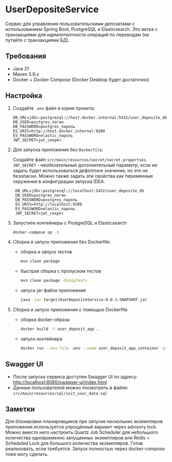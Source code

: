 # UserDepositeService

Сервис для управления пользовательскими депозитами с использованием Spring Boot, PostgreSQL и Elasticsearch.
Это ветка с транзакциями для идемпотентности операций по переводам (не путайте с транзакциями БД).

## Требования

- Java 21
- Maven 3.9.x
- Docker + Docker Compose (Docker Desktop будет достаточно)

## Настройка

1. Создайте `.env` файл в корне проекта:

    ```properties
    DB_URL=jdbc:postgresql://host.docker.internal:5432/user_deposite_db
    DB_USER=postgres_логин
    DB_PASSWORD=postgres_пароль
    ES_URIS=http://host.docker.internal:9200
    ES_PASSWORD=elastic_пароль
    JWT_SECRET=jwt_секрет
    ```

2. Для запуска приложения без `Dockerfile`:

   Создайте файл `src/main/resources/secret/secret.properties`.
   `JWT_SECRET` - необязательный дополнительный параметр,
   если не задать будет использоваться дефолтное значение, но это не безопасно.
   Можно также задать эти свойства как переменные окружения в конфигурации запуска IDEA.
   ```properties
    DB_URL=jdbc:postgresql://localhost:5432/user_deposite_db
    DB_USER=postgres_логин
    DB_PASSWORD=postgres_пароль
    ES_URIS=http://localhost:9200
    ES_PASSWORD=elastic_пароль
    JWT_SECRET=jwt_секрет
    ```

3. Запустите контейнеры с PostgreSQL и Elasticsearch
    ```bash
    docker-compose up -d
    ```

4. Сборка и запуск приложения без Dockerfile:
    - сборка и запуск тестов
        ```bash
        mvn clean package
        ```
    - быстрая сборка с пропуском тестов
      ```bash
      mvn clean package -DskipTests
      ```
    - запуск jar-файла приложения
      ```bash
      java -jar target/UserDepositeService-0.0.1-SNAPSHOT.jar
      ```

5. Сборка и запуск приложения с помощью Dockerfile
    - сборка docker-образа
      ```bash
      docker build -t user_deposit_app .
      ```
    - запуск контейнера
      ```bash
      docker run --env-file .env --name user_deposit_app_container -p 8080:8080 -d user_deposit_app
      ```

## Swagger UI

- После запуска сервиса доступен Swagger UI по адресу:  
  <http://localhost:8080/swagger-ui/index.html>
- Данные пользователей можно посмотреть в файле:  
  `src/main/resources/sql/init_user_data.sql`

## Заметки

Для блокировки планировщиков при запуске нескольких экземпляров приложения используется 
упрощённый вариант через advisory lock. Можно вместо него настроить Quartz Job Scheduler для небольшого
количества одновременно запущенных экземпляров или Redis + Scheduled Lock
для большого количества экземпляров. Готов реализовать, если требуется.
Запуск полностью через docker-compose тоже могу сделать.